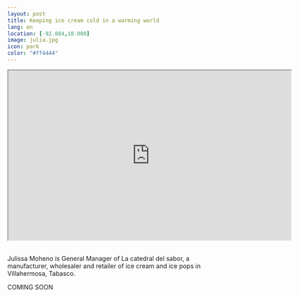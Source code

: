 ```yaml
--- 
layout: post 
title: Keeping ice cream cold in a warming world
lang: en
location: [-92.884,18.000]
image: julia.jpg
icon: park
color: "#ff4444"
--- 
```


<p>
<iframe src="https://docs.google.com/file/d/0B8U6aNxb0RPtZzdCWHBGTjBraVk/preview" width="640" height="385"></iframe><br><br>

Julissa Moheno is General Manager of La catedral del sabor, a manufacturer, wholesaler and retailer of ice cream and ice pops in Villahermosa, Tabasco. 

</p>
<p >
COMING SOON
</p>


